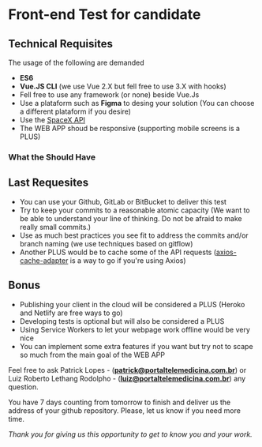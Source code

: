 # Front-end Test for candidate

## Technical Requisites

The usage of the following are demanded
- **ES6**
- **Vue.JS CLI** (we use Vue 2.X but fell free to use 3.X with hooks)
- Fell free to use any framework (or none) beside Vue.Js
- Use a plataform such as **Figma** to desing your solution (You can choose a different plataform if you desire)
- Use the [SpaceX API](https://github.com/r-spacex/SpaceX-API/blob/master/docs/v4/README.md)
- The WEB APP shoud be responsive (supporting mobile screens is a PLUS)

### What the Should Have

## Last Requesites
- You can use your Github, GitLab or BitBucket to deliver this test
- Try to keep your commits to a reasonable atomic capacity (We want to be able to understand your line of thinking. Do not be afraid to make really small commits.)
- Use as much best practices you see fit to address the commits and/or branch naming (we use techniques based on gitflow)
- Another PLUS would be to cache some of the API requests ([axios-cache-adapter](https://www.npmjs.com/package/axios-cache-adapter) is a way to go if you're using Axios)

## Bonus
- Publishing your client in the cloud will be considered a PLUS (Heroko and Netlify are free ways to go)
- Developing tests is optional but will also be considered a PLUS
- Using Service Workers to let your webpage work offline would be very nice
- You can implement some extra features if you want but try not to scape so much from the main goal of the WEB APP

Feel free to ask Patrick Lopes - (**patrick@portaltelemedicina.com.br**) or Luiz Roberto Lethang Rodolpho - (**luiz@portaltelemedicina.com.br**) any question.

You have 7 days counting from tomorrow to finish and deliver us the address of your github repository. Please, let us know if you need more time.

*Thank you for giving us this opportunity to get to know you and your work.*
